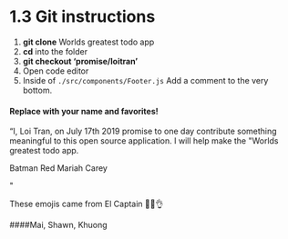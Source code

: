 # 1.3 Git instructions

1. **git clone** Worlds greatest todo app
2. **cd** into the folder
3. **git checkout ‘promise/loitran’**
4. Open code editor
5. Inside of `./src/components/Footer.js` Add a comment to the very bottom.

#### Replace with your name and favorites!

“I, Loi Tran, on July 17th 2019 promise to one day contribute something meaningful to this open source application. I will help make the "Worlds greatest todo app.

Batman
Red
Mariah Carey

"

These emojis came from El Captain
💪🙌👌

####Mai, Shawn, Khuong